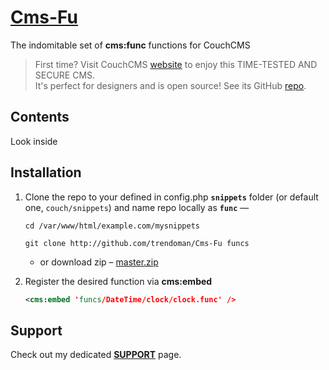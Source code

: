 # [Cms-Fu](https://github.com/trendoman/Cms-Fu)

 The indomitable set of **cms:func** functions for CouchCMS

> First time? Visit CouchCMS [website](https://www.couchcms.com/) to enjoy this TIME-TESTED AND SECURE CMS.<br>
> It's perfect for designers and is open source! See its GitHub [repo](https://github.com/CouchCMS/CouchCMS).

## Contents

Look inside

## Installation

1. Clone the repo to your defined in config.php **`snippets`** folder (or default one, `couch/snippets`) and name repo locally as **`func`** &mdash;
   ```shell
   cd /var/www/html/example.com/mysnippets
   ```
   ```shell
   git clone http://github.com/trendoman/Cms-Fu funcs
   ```
   - or download zip &ndash; [master.zip](https://github.com/trendoman/Cms-Fu/archive/refs/heads/master.zip)

2. Register the desired function via **cms:embed**
   ```xml
   <cms:embed 'funcs/DateTime/clock/clock.func' />
   ```

## Support

Check out my dedicated [**SUPPORT**](/SUPPORT.md) page.
